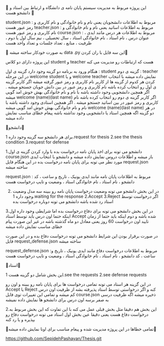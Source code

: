 💜 این پروژه مربوط به مدیریت سیستم پایان نامه ی دانشگاه و ارتباط بین استاد و دانشجو هست 💜

student.json : مربوط به اطلاعات دانشجویان یعنی نام و نام خانوادگی و نام کاربری و رمز عبور هست
teacher.json : مربوط به اطلاعات اساتید یعنی نام و نام خانوادگی و نام کاربری و رمز عبور هست 
course.json :   مربوط به اطلاعات هر درس مانند ایدی ، عنوان درس ، نام استاد ، نام خانوادگی استاد ، سال تحصیلی ، نیم سال اول یا دوم ، ظرفیت ، منابع ، تعداد جلسات و تعداد واحد هست

💚 به صورت خودکار ساخته میشه data .py این سه فایل با ران کردن💚

این پروژه دارای دو کلاس student و teacher هست که ارتباطات رو مدیریت می کنه

هنگام ورود به برنامه دو گزینه وجود دارد 
گزینه ی اول : student
گزینه ی دوم : teacher
در این مرحله welcome student و یا welcome teacher نمایش داده میشه 
با انتخاب کردن هر کدوم از گزینه ها از کاربر نام کاربری و رمز عبور گرفته میشه 
اگر کاربر گزینه ی اول رو انتخاب کرده باشه نام کاربری و رمز عبور در بین دانش جویان جستجو میشه . اگر همچین دانشجویی وجود داشته باشه با نام و نام خانوادگی بهش خوش امد گویی میشه 
welcome (name)(last name)
اگر کاربر گزینه ی دوم رو انتخاب کرده باشه نام کاربری و رمز عبور در بین اساتید جستجو میشه . اگر همچین استادی وجود داشته باشه با نام و نام خانوادگی بهش خوش امد گویی میشه
welcome (name)(last name)
در هر دو گزینه اگه همچین استاد یا دانشجویی وجود نداشته باشه پیغام خطای مناسب نمایش داده میشه 

🤍دانشجو🤍

برای هر دانشجو سه گزینه وجود داره 
1.request for thesis
2.see the thesis condition
3.request for defense

1.دانشجو می تونه برای اخذ پایان نامه درخواست بده 
با وارد کردن گزینه ی اول course.json باز میشه و اطلاعات دروس نمایش داده میشه و دانشجو با انتخاب ایدی مورد نطر می تونه برای پایان نامه درخواست بده در این هنگام فایل request.json 
ساخته میشه 

request.json : مربوط به اطلاعات پایان نامه مانند ایدی یونیک ، تاریخ و ساعت ، کد دانشجو ، نام استاد ، نام خانوادگی استاد ، وضعیت و تایپ درخواست هست

2. در این بخش دانشجو می تونه وضعیت درخواست پایان نامه رو ببینه
 سه مدل وضعیت وجود داره
 1.waiting for the response
 2.Accept
 3.Reject
 اگر درخواست توسط استاد رد شده باشه دانشجو می تونه دوباره درخواست بده

3.در این بخش دانشجو می تونه برای دفاع درخواست بده اما شرایطی وجود داره 
اول اینکه حتما اون درس باید توسط استاد Accept شده باشه 
و دوم اینکه باید حتما از زمان تایید اون درخواست 60 روز یعنی معادل دو ماه گذشته باشه 
در غیر این صورت پیام خطای مناسب نمایش داده میشه 

در صورت برقرار بودن این شرایط دانشجو می تونه درخواست دفاع بده و در این صورت فایل request_defense.json ساخته میشه 

request_defense.json :مربوط به اطلاعات درخواست دفاع مانند ایدی یونیک ، تاریخ و ساعت ، کد دانشجو ، نام استاد ، نام خانوادگی استاد ، وضعیت و تایپ درخواست هست

💙استاد💙

این بخش شامل دو گزینه هست
1.see the requests
2.see defense requests

در این گزینه هر استاد می تونه تمامی درخواست ها برای پایان نامه رو ببینه و اون رو Accept  یا Reject کنه و اگر درخواستی توسط استاد پذیرفته بشه از ظرفیت اون درس کم میشه
و تمامی این تغییرات توی فایل course.json ذخیره میشه
اگه ظرفیت درسی به صفر برسه اون درس برای دانشجو ها نمایش داده نمیشه 

2.این بخش هم دقیقا مثل بخش قبلی عمل می کنه با این تفاوت که این بخش مربوط به درخواست دفاع هست یعنی دقیقا عین بخش اول استاد می تونه درخواست دفاع رو بپذیره و یا رد کنه

🧡تمامی خطاها در این پروژه مدیریت شده و پیغام مناسب برای اونا نمایش داده میشه🧡

https://github.com/SepidehPashayan/Thesis.git
